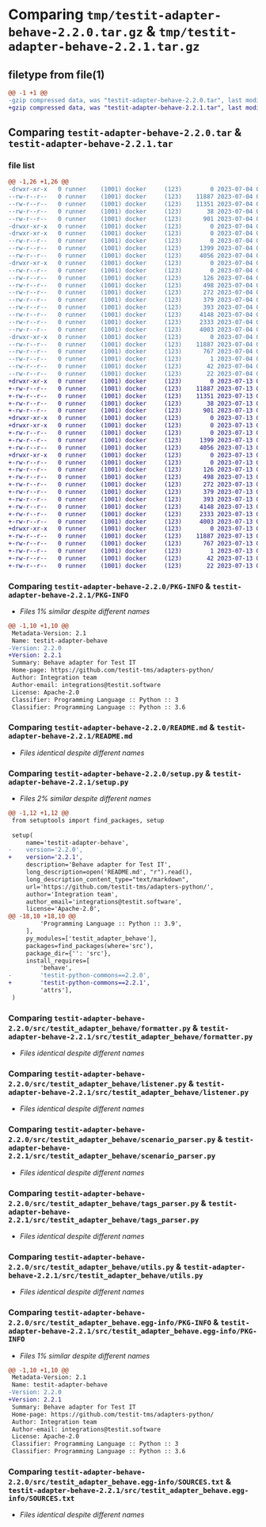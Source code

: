 # Comparing `tmp/testit-adapter-behave-2.2.0.tar.gz` & `tmp/testit-adapter-behave-2.2.1.tar.gz`

## filetype from file(1)

```diff
@@ -1 +1 @@
-gzip compressed data, was "testit-adapter-behave-2.2.0.tar", last modified: Tue Jul  4 08:50:10 2023, max compression
+gzip compressed data, was "testit-adapter-behave-2.2.1.tar", last modified: Thu Jul 13 08:39:23 2023, max compression
```

## Comparing `testit-adapter-behave-2.2.0.tar` & `testit-adapter-behave-2.2.1.tar`

### file list

```diff
@@ -1,26 +1,26 @@
-drwxr-xr-x   0 runner    (1001) docker     (123)        0 2023-07-04 08:50:10.591503 testit-adapter-behave-2.2.0/
--rw-r--r--   0 runner    (1001) docker     (123)    11887 2023-07-04 08:50:10.591503 testit-adapter-behave-2.2.0/PKG-INFO
--rw-r--r--   0 runner    (1001) docker     (123)    11351 2023-07-04 08:49:57.000000 testit-adapter-behave-2.2.0/README.md
--rw-r--r--   0 runner    (1001) docker     (123)       38 2023-07-04 08:50:10.591503 testit-adapter-behave-2.2.0/setup.cfg
--rw-r--r--   0 runner    (1001) docker     (123)      901 2023-07-04 08:49:57.000000 testit-adapter-behave-2.2.0/setup.py
-drwxr-xr-x   0 runner    (1001) docker     (123)        0 2023-07-04 08:50:10.587503 testit-adapter-behave-2.2.0/src/
-drwxr-xr-x   0 runner    (1001) docker     (123)        0 2023-07-04 08:50:10.591503 testit-adapter-behave-2.2.0/src/testit_adapter_behave/
--rw-r--r--   0 runner    (1001) docker     (123)        0 2023-07-04 08:49:57.000000 testit-adapter-behave-2.2.0/src/testit_adapter_behave/__init__.py
--rw-r--r--   0 runner    (1001) docker     (123)     1399 2023-07-04 08:49:57.000000 testit-adapter-behave-2.2.0/src/testit_adapter_behave/formatter.py
--rw-r--r--   0 runner    (1001) docker     (123)     4056 2023-07-04 08:49:57.000000 testit-adapter-behave-2.2.0/src/testit_adapter_behave/listener.py
-drwxr-xr-x   0 runner    (1001) docker     (123)        0 2023-07-04 08:50:10.591503 testit-adapter-behave-2.2.0/src/testit_adapter_behave/models/
--rw-r--r--   0 runner    (1001) docker     (123)        0 2023-07-04 08:49:57.000000 testit-adapter-behave-2.2.0/src/testit_adapter_behave/models/__init__.py
--rw-r--r--   0 runner    (1001) docker     (123)      126 2023-07-04 08:49:57.000000 testit-adapter-behave-2.2.0/src/testit_adapter_behave/models/label.py
--rw-r--r--   0 runner    (1001) docker     (123)      498 2023-07-04 08:49:57.000000 testit-adapter-behave-2.2.0/src/testit_adapter_behave/models/option.py
--rw-r--r--   0 runner    (1001) docker     (123)      272 2023-07-04 08:49:57.000000 testit-adapter-behave-2.2.0/src/testit_adapter_behave/models/tags.py
--rw-r--r--   0 runner    (1001) docker     (123)      379 2023-07-04 08:49:57.000000 testit-adapter-behave-2.2.0/src/testit_adapter_behave/models/test_result_step.py
--rw-r--r--   0 runner    (1001) docker     (123)      393 2023-07-04 08:49:57.000000 testit-adapter-behave-2.2.0/src/testit_adapter_behave/models/url_link.py
--rw-r--r--   0 runner    (1001) docker     (123)     4148 2023-07-04 08:49:57.000000 testit-adapter-behave-2.2.0/src/testit_adapter_behave/scenario_parser.py
--rw-r--r--   0 runner    (1001) docker     (123)     2333 2023-07-04 08:49:57.000000 testit-adapter-behave-2.2.0/src/testit_adapter_behave/tags_parser.py
--rw-r--r--   0 runner    (1001) docker     (123)     4003 2023-07-04 08:49:57.000000 testit-adapter-behave-2.2.0/src/testit_adapter_behave/utils.py
-drwxr-xr-x   0 runner    (1001) docker     (123)        0 2023-07-04 08:50:10.591503 testit-adapter-behave-2.2.0/src/testit_adapter_behave.egg-info/
--rw-r--r--   0 runner    (1001) docker     (123)    11887 2023-07-04 08:50:10.000000 testit-adapter-behave-2.2.0/src/testit_adapter_behave.egg-info/PKG-INFO
--rw-r--r--   0 runner    (1001) docker     (123)      767 2023-07-04 08:50:10.000000 testit-adapter-behave-2.2.0/src/testit_adapter_behave.egg-info/SOURCES.txt
--rw-r--r--   0 runner    (1001) docker     (123)        1 2023-07-04 08:50:10.000000 testit-adapter-behave-2.2.0/src/testit_adapter_behave.egg-info/dependency_links.txt
--rw-r--r--   0 runner    (1001) docker     (123)       42 2023-07-04 08:50:10.000000 testit-adapter-behave-2.2.0/src/testit_adapter_behave.egg-info/requires.txt
--rw-r--r--   0 runner    (1001) docker     (123)       22 2023-07-04 08:50:10.000000 testit-adapter-behave-2.2.0/src/testit_adapter_behave.egg-info/top_level.txt
+drwxr-xr-x   0 runner    (1001) docker     (123)        0 2023-07-13 08:39:23.156687 testit-adapter-behave-2.2.1/
+-rw-r--r--   0 runner    (1001) docker     (123)    11887 2023-07-13 08:39:23.156687 testit-adapter-behave-2.2.1/PKG-INFO
+-rw-r--r--   0 runner    (1001) docker     (123)    11351 2023-07-13 08:39:13.000000 testit-adapter-behave-2.2.1/README.md
+-rw-r--r--   0 runner    (1001) docker     (123)       38 2023-07-13 08:39:23.156687 testit-adapter-behave-2.2.1/setup.cfg
+-rw-r--r--   0 runner    (1001) docker     (123)      901 2023-07-13 08:39:13.000000 testit-adapter-behave-2.2.1/setup.py
+drwxr-xr-x   0 runner    (1001) docker     (123)        0 2023-07-13 08:39:23.152687 testit-adapter-behave-2.2.1/src/
+drwxr-xr-x   0 runner    (1001) docker     (123)        0 2023-07-13 08:39:23.152687 testit-adapter-behave-2.2.1/src/testit_adapter_behave/
+-rw-r--r--   0 runner    (1001) docker     (123)        0 2023-07-13 08:39:13.000000 testit-adapter-behave-2.2.1/src/testit_adapter_behave/__init__.py
+-rw-r--r--   0 runner    (1001) docker     (123)     1399 2023-07-13 08:39:13.000000 testit-adapter-behave-2.2.1/src/testit_adapter_behave/formatter.py
+-rw-r--r--   0 runner    (1001) docker     (123)     4056 2023-07-13 08:39:13.000000 testit-adapter-behave-2.2.1/src/testit_adapter_behave/listener.py
+drwxr-xr-x   0 runner    (1001) docker     (123)        0 2023-07-13 08:39:23.156687 testit-adapter-behave-2.2.1/src/testit_adapter_behave/models/
+-rw-r--r--   0 runner    (1001) docker     (123)        0 2023-07-13 08:39:13.000000 testit-adapter-behave-2.2.1/src/testit_adapter_behave/models/__init__.py
+-rw-r--r--   0 runner    (1001) docker     (123)      126 2023-07-13 08:39:13.000000 testit-adapter-behave-2.2.1/src/testit_adapter_behave/models/label.py
+-rw-r--r--   0 runner    (1001) docker     (123)      498 2023-07-13 08:39:13.000000 testit-adapter-behave-2.2.1/src/testit_adapter_behave/models/option.py
+-rw-r--r--   0 runner    (1001) docker     (123)      272 2023-07-13 08:39:13.000000 testit-adapter-behave-2.2.1/src/testit_adapter_behave/models/tags.py
+-rw-r--r--   0 runner    (1001) docker     (123)      379 2023-07-13 08:39:13.000000 testit-adapter-behave-2.2.1/src/testit_adapter_behave/models/test_result_step.py
+-rw-r--r--   0 runner    (1001) docker     (123)      393 2023-07-13 08:39:13.000000 testit-adapter-behave-2.2.1/src/testit_adapter_behave/models/url_link.py
+-rw-r--r--   0 runner    (1001) docker     (123)     4148 2023-07-13 08:39:13.000000 testit-adapter-behave-2.2.1/src/testit_adapter_behave/scenario_parser.py
+-rw-r--r--   0 runner    (1001) docker     (123)     2333 2023-07-13 08:39:13.000000 testit-adapter-behave-2.2.1/src/testit_adapter_behave/tags_parser.py
+-rw-r--r--   0 runner    (1001) docker     (123)     4003 2023-07-13 08:39:13.000000 testit-adapter-behave-2.2.1/src/testit_adapter_behave/utils.py
+drwxr-xr-x   0 runner    (1001) docker     (123)        0 2023-07-13 08:39:23.152687 testit-adapter-behave-2.2.1/src/testit_adapter_behave.egg-info/
+-rw-r--r--   0 runner    (1001) docker     (123)    11887 2023-07-13 08:39:23.000000 testit-adapter-behave-2.2.1/src/testit_adapter_behave.egg-info/PKG-INFO
+-rw-r--r--   0 runner    (1001) docker     (123)      767 2023-07-13 08:39:23.000000 testit-adapter-behave-2.2.1/src/testit_adapter_behave.egg-info/SOURCES.txt
+-rw-r--r--   0 runner    (1001) docker     (123)        1 2023-07-13 08:39:23.000000 testit-adapter-behave-2.2.1/src/testit_adapter_behave.egg-info/dependency_links.txt
+-rw-r--r--   0 runner    (1001) docker     (123)       42 2023-07-13 08:39:23.000000 testit-adapter-behave-2.2.1/src/testit_adapter_behave.egg-info/requires.txt
+-rw-r--r--   0 runner    (1001) docker     (123)       22 2023-07-13 08:39:23.000000 testit-adapter-behave-2.2.1/src/testit_adapter_behave.egg-info/top_level.txt
```

### Comparing `testit-adapter-behave-2.2.0/PKG-INFO` & `testit-adapter-behave-2.2.1/PKG-INFO`

 * *Files 1% similar despite different names*

```diff
@@ -1,10 +1,10 @@
 Metadata-Version: 2.1
 Name: testit-adapter-behave
-Version: 2.2.0
+Version: 2.2.1
 Summary: Behave adapter for Test IT
 Home-page: https://github.com/testit-tms/adapters-python/
 Author: Integration team
 Author-email: integrations@testit.software
 License: Apache-2.0
 Classifier: Programming Language :: Python :: 3
 Classifier: Programming Language :: Python :: 3.6
```

### Comparing `testit-adapter-behave-2.2.0/README.md` & `testit-adapter-behave-2.2.1/README.md`

 * *Files identical despite different names*

### Comparing `testit-adapter-behave-2.2.0/setup.py` & `testit-adapter-behave-2.2.1/setup.py`

 * *Files 2% similar despite different names*

```diff
@@ -1,12 +1,12 @@
 from setuptools import find_packages, setup
 
 setup(
     name='testit-adapter-behave',
-    version='2.2.0',
+    version='2.2.1',
     description='Behave adapter for Test IT',
     long_description=open('README.md', "r").read(),
     long_description_content_type="text/markdown",
     url='https://github.com/testit-tms/adapters-python/',
     author='Integration team',
     author_email='integrations@testit.software',
     license='Apache-2.0',
@@ -18,10 +18,10 @@
         'Programming Language :: Python :: 3.9',
     ],
     py_modules=['testit_adapter_behave'],
     packages=find_packages(where='src'),
     package_dir={'': 'src'},
     install_requires=[
         'behave',
-        'testit-python-commons==2.2.0',
+        'testit-python-commons==2.2.1',
         'attrs'],
 )
```

### Comparing `testit-adapter-behave-2.2.0/src/testit_adapter_behave/formatter.py` & `testit-adapter-behave-2.2.1/src/testit_adapter_behave/formatter.py`

 * *Files identical despite different names*

### Comparing `testit-adapter-behave-2.2.0/src/testit_adapter_behave/listener.py` & `testit-adapter-behave-2.2.1/src/testit_adapter_behave/listener.py`

 * *Files identical despite different names*

### Comparing `testit-adapter-behave-2.2.0/src/testit_adapter_behave/scenario_parser.py` & `testit-adapter-behave-2.2.1/src/testit_adapter_behave/scenario_parser.py`

 * *Files identical despite different names*

### Comparing `testit-adapter-behave-2.2.0/src/testit_adapter_behave/tags_parser.py` & `testit-adapter-behave-2.2.1/src/testit_adapter_behave/tags_parser.py`

 * *Files identical despite different names*

### Comparing `testit-adapter-behave-2.2.0/src/testit_adapter_behave/utils.py` & `testit-adapter-behave-2.2.1/src/testit_adapter_behave/utils.py`

 * *Files identical despite different names*

### Comparing `testit-adapter-behave-2.2.0/src/testit_adapter_behave.egg-info/PKG-INFO` & `testit-adapter-behave-2.2.1/src/testit_adapter_behave.egg-info/PKG-INFO`

 * *Files 1% similar despite different names*

```diff
@@ -1,10 +1,10 @@
 Metadata-Version: 2.1
 Name: testit-adapter-behave
-Version: 2.2.0
+Version: 2.2.1
 Summary: Behave adapter for Test IT
 Home-page: https://github.com/testit-tms/adapters-python/
 Author: Integration team
 Author-email: integrations@testit.software
 License: Apache-2.0
 Classifier: Programming Language :: Python :: 3
 Classifier: Programming Language :: Python :: 3.6
```

### Comparing `testit-adapter-behave-2.2.0/src/testit_adapter_behave.egg-info/SOURCES.txt` & `testit-adapter-behave-2.2.1/src/testit_adapter_behave.egg-info/SOURCES.txt`

 * *Files identical despite different names*

